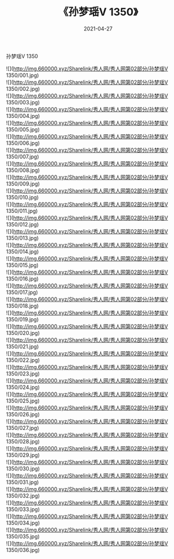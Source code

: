﻿---
layout: post
title:  《孙梦瑶V 1350》
date:   2021-04-27
img: http://img.660000.xyz/Sharelink/秀人网/秀人网第02部分/孙梦瑶V 1350/000.jpg
categories: [美女, 清纯, 唯美]
---

孙梦瑶V 1350

  ![](http://img.660000.xyz/Sharelink/秀人网/秀人网第02部分/孙梦瑶V 1350/001.jpg) <br> ![](http://img.660000.xyz/Sharelink/秀人网/秀人网第02部分/孙梦瑶V 1350/002.jpg) <br> ![](http://img.660000.xyz/Sharelink/秀人网/秀人网第02部分/孙梦瑶V 1350/003.jpg) <br> ![](http://img.660000.xyz/Sharelink/秀人网/秀人网第02部分/孙梦瑶V 1350/004.jpg) <br> ![](http://img.660000.xyz/Sharelink/秀人网/秀人网第02部分/孙梦瑶V 1350/005.jpg) <br> ![](http://img.660000.xyz/Sharelink/秀人网/秀人网第02部分/孙梦瑶V 1350/006.jpg) <br> ![](http://img.660000.xyz/Sharelink/秀人网/秀人网第02部分/孙梦瑶V 1350/007.jpg) <br> ![](http://img.660000.xyz/Sharelink/秀人网/秀人网第02部分/孙梦瑶V 1350/008.jpg) <br> ![](http://img.660000.xyz/Sharelink/秀人网/秀人网第02部分/孙梦瑶V 1350/009.jpg) <br> ![](http://img.660000.xyz/Sharelink/秀人网/秀人网第02部分/孙梦瑶V 1350/010.jpg) <br> ![](http://img.660000.xyz/Sharelink/秀人网/秀人网第02部分/孙梦瑶V 1350/011.jpg) <br> ![](http://img.660000.xyz/Sharelink/秀人网/秀人网第02部分/孙梦瑶V 1350/012.jpg) <br> ![](http://img.660000.xyz/Sharelink/秀人网/秀人网第02部分/孙梦瑶V 1350/013.jpg) <br> ![](http://img.660000.xyz/Sharelink/秀人网/秀人网第02部分/孙梦瑶V 1350/014.jpg) <br> ![](http://img.660000.xyz/Sharelink/秀人网/秀人网第02部分/孙梦瑶V 1350/015.jpg) <br> ![](http://img.660000.xyz/Sharelink/秀人网/秀人网第02部分/孙梦瑶V 1350/016.jpg) <br> ![](http://img.660000.xyz/Sharelink/秀人网/秀人网第02部分/孙梦瑶V 1350/017.jpg) <br> ![](http://img.660000.xyz/Sharelink/秀人网/秀人网第02部分/孙梦瑶V 1350/018.jpg) <br> ![](http://img.660000.xyz/Sharelink/秀人网/秀人网第02部分/孙梦瑶V 1350/019.jpg) <br> ![](http://img.660000.xyz/Sharelink/秀人网/秀人网第02部分/孙梦瑶V 1350/020.jpg) <br> ![](http://img.660000.xyz/Sharelink/秀人网/秀人网第02部分/孙梦瑶V 1350/021.jpg) <br> ![](http://img.660000.xyz/Sharelink/秀人网/秀人网第02部分/孙梦瑶V 1350/022.jpg) <br> ![](http://img.660000.xyz/Sharelink/秀人网/秀人网第02部分/孙梦瑶V 1350/023.jpg) <br> ![](http://img.660000.xyz/Sharelink/秀人网/秀人网第02部分/孙梦瑶V 1350/024.jpg) <br> ![](http://img.660000.xyz/Sharelink/秀人网/秀人网第02部分/孙梦瑶V 1350/025.jpg) <br> ![](http://img.660000.xyz/Sharelink/秀人网/秀人网第02部分/孙梦瑶V 1350/026.jpg) <br> ![](http://img.660000.xyz/Sharelink/秀人网/秀人网第02部分/孙梦瑶V 1350/027.jpg) <br> ![](http://img.660000.xyz/Sharelink/秀人网/秀人网第02部分/孙梦瑶V 1350/028.jpg) <br> ![](http://img.660000.xyz/Sharelink/秀人网/秀人网第02部分/孙梦瑶V 1350/029.jpg) <br> ![](http://img.660000.xyz/Sharelink/秀人网/秀人网第02部分/孙梦瑶V 1350/030.jpg) <br> ![](http://img.660000.xyz/Sharelink/秀人网/秀人网第02部分/孙梦瑶V 1350/031.jpg) <br> ![](http://img.660000.xyz/Sharelink/秀人网/秀人网第02部分/孙梦瑶V 1350/032.jpg) <br> ![](http://img.660000.xyz/Sharelink/秀人网/秀人网第02部分/孙梦瑶V 1350/033.jpg) <br> ![](http://img.660000.xyz/Sharelink/秀人网/秀人网第02部分/孙梦瑶V 1350/034.jpg) <br> ![](http://img.660000.xyz/Sharelink/秀人网/秀人网第02部分/孙梦瑶V 1350/035.jpg) <br> ![](http://img.660000.xyz/Sharelink/秀人网/秀人网第02部分/孙梦瑶V 1350/036.jpg) <br>